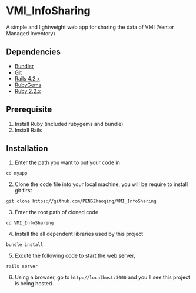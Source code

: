 # VMI_InfoSharing

A simple and lightweight web app for sharing the data of VMI (Ventor Managed Inventory)

## Dependencies
* [Bundler](http://bundler.io/)
* [Git](https://help.github.com/articles/set-up-git)
* [Rails 4.2.x](http://rubyonrails.org/download)
* [RubyGems](https://rubygems.org/)
* [Ruby 2.2.x](https://www.ruby-lang.org/en/downloads/)

## Prerequisite
1. Install Ruby (included rubygems and bundle)
2. Install Rails

## Installation
1. Enter the path you want to put your code in
```
cd myapp
```

2. Clone the code file into your local machine, you will be require to install git first
```
git clone https://github.com/PENGZhaoqing/VMI_InfoSharing
```

3. Enter the root path of cloned code
```
cd VMI_InfoSharing
```
4. Install the all dependent libraries used by this project
```
bundle install
```
5. Excute the following code to start the web server, 
```
rails server
```
6. Using a browser, go to `http://localhost:3000` and you'll see this project is being hosted.
